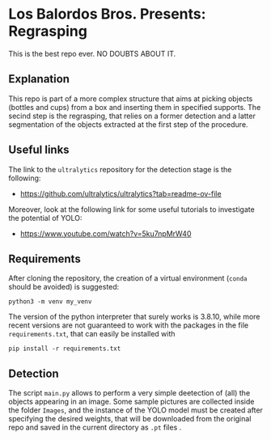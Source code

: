 # Los Balordos Bros. Presents: Regrasping

This is the best repo ever. NO DOUBTS ABOUT IT.

## Explanation
This repo is part of a more complex structure that aims at picking objects (bottles and cups) from a box and inserting them in specified supports.
The secind step is the regrasping, that relies on a former detection and a latter segmentation of the objects extracted at the first step of the procedure.

## Useful links
The link to the ```ultralytics``` repository for the detection stage is the following:

- https://github.com/ultralytics/ultralytics?tab=readme-ov-file

Moreover, look at the following link for some useful tutorials to investigate the potential of YOLO:
-  https://www.youtube.com/watch?v=5ku7npMrW40

## Requirements
After cloning the repository, the creation of a virtual environment (```conda``` should be avoided) is suggested:
```
python3 -m venv my_venv
``` 
The version of the python interpreter that surely works is 3.8.10, while more recent versions are not guaranteed to work with the packages in the file ```requirements.txt```, that can easily be installed with

```
pip install -r requirements.txt
``` 

## Detection
The script ```main.py``` allows to perform a very simple deetection of (all) the objects appearing in an image. Some sample pictures are collected inside the folder ```Images```, and the instance of the YOLO model must be created after specifying the desired weights, that will be downloaded from the original repo and saved in the current directory as ```.pt``` files .